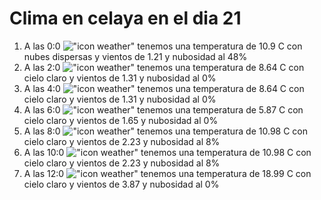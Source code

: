 # Clima en celaya en el dia 21

1. A las 0:0 !["icon weather"](http://openweathermap.org/img/w/03n.png) tenemos una temperatura de 10.9 C con nubes dispersas y  vientos de 1.21 y nubosidad al 48%
1. A las 2:0 !["icon weather"](http://openweathermap.org/img/w/01n.png) tenemos una temperatura de 8.64 C con cielo claro y  vientos de 1.31 y nubosidad al 0%
1. A las 4:0 !["icon weather"](http://openweathermap.org/img/w/01n.png) tenemos una temperatura de 8.64 C con cielo claro y  vientos de 1.31 y nubosidad al 0%
1. A las 6:0 !["icon weather"](http://openweathermap.org/img/w/01n.png) tenemos una temperatura de 5.87 C con cielo claro y  vientos de 1.65 y nubosidad al 0%
1. A las 8:0 !["icon weather"](http://openweathermap.org/img/w/02d.png) tenemos una temperatura de 10.98 C con cielo claro y  vientos de 2.23 y nubosidad al 8%
1. A las 10:0 !["icon weather"](http://openweathermap.org/img/w/02d.png) tenemos una temperatura de 10.98 C con cielo claro y  vientos de 2.23 y nubosidad al 8%
1. A las 12:0 !["icon weather"](http://openweathermap.org/img/w/01d.png) tenemos una temperatura de 18.99 C con cielo claro y  vientos de 3.87 y nubosidad al 0%
